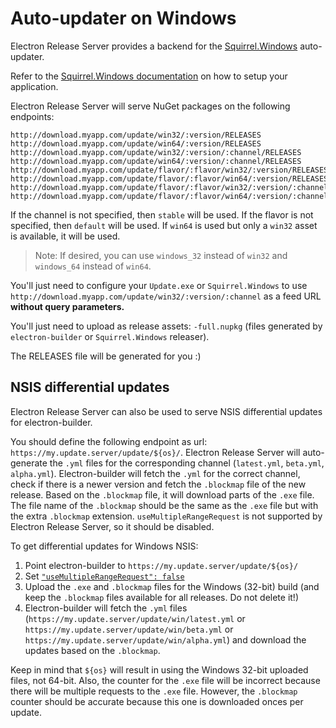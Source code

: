 # Auto-updater on Windows
Electron Release Server provides a backend for the [Squirrel.Windows](https://github.com/Squirrel/Squirrel.Windows) auto-updater.

Refer to the [Squirrel.Windows documentation](https://github.com/Squirrel/Squirrel.Windows/tree/master/docs) on how to setup your application.

Electron Release Server will serve NuGet packages on the following endpoints:
```
http://download.myapp.com/update/win32/:version/RELEASES
http://download.myapp.com/update/win64/:version/RELEASES
http://download.myapp.com/update/win32/:version/:channel/RELEASES
http://download.myapp.com/update/win64/:version/:channel/RELEASES
http://download.myapp.com/update/flavor/:flavor/win32/:version/RELEASES
http://download.myapp.com/update/flavor/:flavor/win64/:version/RELEASES
http://download.myapp.com/update/flavor/:flavor/win32/:version/:channel/RELEASES
http://download.myapp.com/update/flavor/:flavor/win64/:version/:channel/RELEASES
```
If the channel is not specified, then `stable` will be used. If the flavor is not specified, then `default` will be used. If `win64` is used but only a `win32` asset is available, it will be used.

> Note: If desired, you can use `windows_32` instead of `win32` and `windows_64` instead of `win64`.

You'll just need to configure your `Update.exe` or `Squirrel.Windows` to use `http://download.myapp.com/update/win32/:version/:channel` as a feed URL **without query parameters.**

You'll just need to upload as release assets: `-full.nupkg` (files generated by `electron-builder` or `Squirrel.Windows` releaser).

The RELEASES file will be generated for you :)

## NSIS differential updates
Electron Release Server can also be used to serve NSIS differential updates for electron-builder.

You should define the following endpoint as url: `https://my.update.server/update/${os}/`. Electron Release Server will auto-generate the `.yml` files for the corresponding channel (`latest.yml`, `beta.yml`, `alpha.yml`). Electron-builder will fetch the `.yml` for the correct channel, check if there is a newer version and fetch the `.blockmap` file of the new release. Based on the `.blockmap` file, it will download parts of the `.exe` file. The file name of the `.blockmap` should be the same as the `.exe` file but with the extra `.blockmap` extension.
`useMultipleRangeRequest` is not supported by Electron Release Server, so it should be disabled.

To get differential updates for Windows NSIS:
1. Point electron-builder to `https://my.update.server/update/${os}/`
2. Set [`"useMultipleRangeRequest": false`](https://www.electron.build/configuration/publish#genericserveroptions)
3. Upload the `.exe` and `.blockmap` files for the Windows (32-bit) build (and keep the `.blockmap` files available for all releases. Do not delete it!)
4. Electron-builder will fetch the `.yml` files (`https://my.update.server/update/win/latest.yml` or `https://my.update.server/update/win/beta.yml` or `https://my.update.server/update/win/alpha.yml`) and download the updates based on the `.blockmap`.

Keep in mind that `${os}` will result in using the Windows 32-bit uploaded files, not 64-bit. Also, the counter for the `.exe` file will be incorrect because there will be multiple requests to the `.exe` file. However, the `.blockmap` counter should be accurate because this one is downloaded onces per update.
